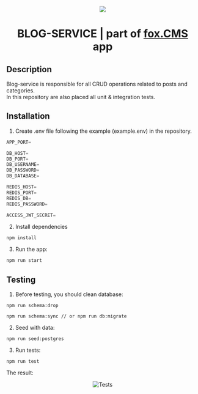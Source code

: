 <p align="center">
  <a href="https://github.com/TomaszTrebacz/nest-auth-graphql-redis/packages/541967"><img src="https://i.ibb.co/ZTYFkPF/api-gateway.png" />
  </a>
   <h1 align="center">BLOG-SERVICE | part of <a href="https://github.com/TomaszTrebacz/fox.CMS">fox.CMS</a> app</h1>
</p>

## Description

Blog-service is responsible for all CRUD operations related to posts and categories.  
In this repository are also placed all unit & integration tests.

## Installation

1. Create .env file following the example (example.env) in the repository.

```ts
APP_PORT=

DB_HOST=
DB_PORT=
DB_USERNAME=
DB_PASSWORD=
DB_DATABASE=

REDIS_HOST=
REDIS_PORT=
REDIS_DB=
REDIS_PASSWORD=

ACCESS_JWT_SECRET=
```

2. Install dependencies

```
npm install
```

3. Run the app:

```ts
npm run start
```

## Testing

1. Before testing, you should clean database:

```
npm run schema:drop

npm run schema:sync // or npm run db:migrate
```

2. Seed with data:

```
npm run seed:postgres
```

3. Run tests:

```
npm run test
```

The result:

<p align="center">
<img src="https://i.ibb.co/hdjzdQ7/test.png
" alt="Tests" />

</p>
